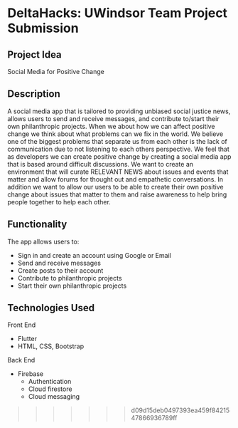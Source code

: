 # DeltaHacks: UWindsor Team Project Submission
## Project Idea
Social Media for Positive Change

## Description
A social media app that is tailored to providing unbiased social justice news, allows users to send and receive messages, and contribute to/start their own philanthropic projects.
When we about how we can affect positive change we think about what problems can we fix in the world. We believe one of the biggest problems that separate us from each other is the lack of communication due to not listening to each others perspective.
We feel that as developers we can create positive change by creating a social media app that is based around difficult discussions. We want to create an environment that will curate RELEVANT NEWS about issues and events that matter and allow forums for thought out and empathetic conversations.
In addition we want to allow our users to be able to create their own positive change about issues that matter to them and raise awareness to help bring people together to help each other.


## Functionality
The app allows users to:
* Sign in and create an account using Google or Email
* Send and receive messages
* Create posts to their account
* Contribute to philanthropic projects
* Start their own philanthropic projects

## Technologies Used
Front End
* Flutter
* HTML, CSS, Bootstrap

Back End
* Firebase
	* Authentication
	* Cloud firestore
	* Cloud messaging

  
>>>>>>> d09d15deb0497393ea459f8421547866936789ff
